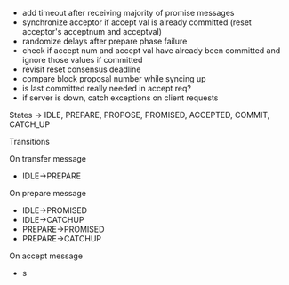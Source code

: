 - add timeout after receiving majority of promise messages
- synchronize acceptor if accept val is already committed (reset acceptor's acceptnum and acceptval)
- randomize delays after prepare phase failure
- check if accept num and accept val have already been committed and ignore those values if committed
- revisit reset consensus deadline
- compare block proposal number while syncing up
- is last committed really needed in accept req?
- if server is down, catch exceptions on client requests


States -> IDLE, PREPARE, PROPOSE, PROMISED, ACCEPTED, COMMIT, CATCH_UP

Transitions

On transfer message
- IDLE->PREPARE

On prepare message
- IDLE->PROMISED
- IDLE->CATCHUP
- PREPARE->PROMISED
- PREPARE->CATCHUP

On accept message
- s

